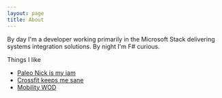 ```yaml
---
layout: page
title: About
---
```


By day I'm a developer working primarily in the Microsoft Stack delivering systems integration solutions.
By night I'm F# curious.

Things I like
- [Paleo Nick is my jam](http://www.paleonick.com)
- [Crossfit keeps me sane](www.crossfit.com)
- [Mobility WOD](www.mobilitywod.com)